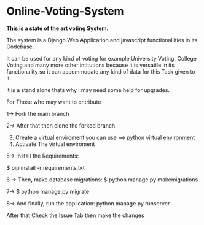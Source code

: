 # Online-Voting-System

**This is a state of the art voting System.**

The system is a Django Web Application and javascript functionaliities in its Codebase. 

It can be used for any kind of voting for example University Voting, College Voting and many more other intitutions because 
it is versatile in its functionality so it can accommodate any kind of data for this Task given to it.

it is a stand alone thats why i may need some help for upgrades.

For Those who may want to cntribute 

  1-> Fork the main branch
  
  2-> After that then clone the forked branch.
  
  3. Create a virtual enviroment you can use ==>  [python virtual environment](https://packaging.python.org/guides/installing-using-pip-and-virtual-environments/) 
  4. Activate The virtual enviroment 

  5-> Install the Requirements:
  
  $ pip install -r requirements.txt
  
  6 -> Then, make database migrations: 
  $ python manage.py makemigrations
  
  7-> $ python manage.py migrate
  
  8-> And finally, run the application: python manage.py runserver

After that Check the Issue Tab then  make the changes 

